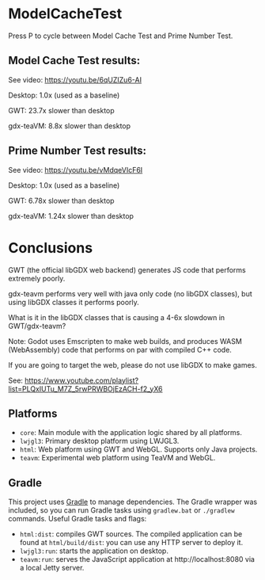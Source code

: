 # ModelCacheTest

Press P to cycle between Model Cache Test and Prime Number Test.

## Model Cache Test results:

See video: https://youtu.be/6qUZIZu6-AI

Desktop: 1.0x (used as a baseline)

GWT: 23.7x slower than desktop

gdx-teaVM: 8.8x slower than desktop

## Prime Number Test results:

See video: https://youtu.be/vMdqeVIcF6I

Desktop: 1.0x (used as a baseline)

GWT: 6.78x slower than desktop

gdx-teaVM: 1.24x slower than desktop

# Conclusions

GWT (the official libGDX web backend) generates JS code that performs extremely poorly.

gdx-teavm performs very well with java only code (no libGDX classes), but using libGDX classes it performs poorly.

What is it in the libGDX classes that is causing a 4-6x slowdown in GWT/gdx-teavm? 

Note: Godot uses Emscripten to make web builds, and produces WASM (WebAssembly) code that performs on par with compiled C++ code.

If you are going to target the web, please do not use libGDX to make games.

See: https://www.youtube.com/playlist?list=PLQxIUTu_M7Z_5rwPRWBOjEzACH-f2_yX6

## Platforms

- `core`: Main module with the application logic shared by all platforms.
- `lwjgl3`: Primary desktop platform using LWJGL3.
- `html`: Web platform using GWT and WebGL. Supports only Java projects.
- `teavm`: Experimental web platform using TeaVM and WebGL.

## Gradle

This project uses [Gradle](https://gradle.org/) to manage dependencies.
The Gradle wrapper was included, so you can run Gradle tasks using `gradlew.bat` or `./gradlew` commands.
Useful Gradle tasks and flags:

- `html:dist`: compiles GWT sources. The compiled application can be found at `html/build/dist`: you can use any HTTP server to deploy it.
- `lwjgl3:run`: starts the application on desktop.
- `teavm:run`: serves the JavaScript application at http://localhost:8080 via a local Jetty server.
